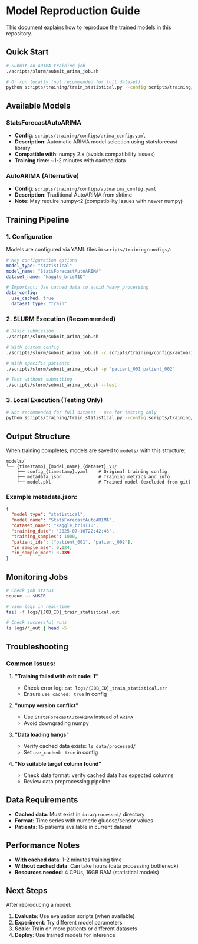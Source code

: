 # Model Reproduction Guide

This document explains how to reproduce the trained models in this repository.

## Quick Start

```bash
# Submit an ARIMA training job
./scripts/slurm/submit_arima_job.sh

# Or run locally (not recommended for full dataset)
python scripts/training/train_statistical.py --config scripts/training/configs/arima_config.yaml
```

## Available Models

### StatsForecastAutoARIMA
- **Config**: `scripts/training/configs/arima_config.yaml`
- **Description**: Automatic ARIMA model selection using statsforecast library
- **Compatible with**: numpy 2.x (avoids compatibility issues)
- **Training time**: ~1-2 minutes with cached data

### AutoARIMA (Alternative)
- **Config**: `scripts/training/configs/autoarima_config.yaml`  
- **Description**: Traditional AutoARIMA from sktime
- **Note**: May require numpy<2 (compatibility issues with newer numpy)

## Training Pipeline

### 1. Configuration
Models are configured via YAML files in `scripts/training/configs/`:

```yaml
# Key configuration options
model_type: "statistical"
model_name: "StatsForecastAutoARIMA"
dataset_name: "kaggle_brisT1D"

# Important: Use cached data to avoid heavy processing
data_config:
  use_cached: true
  dataset_type: "train"
```

### 2. SLURM Execution (Recommended)
```bash
# Basic submission
./scripts/slurm/submit_arima_job.sh

# With custom config
./scripts/slurm/submit_arima_job.sh -c scripts/training/configs/autoarima_config.yaml

# With specific patients
./scripts/slurm/submit_arima_job.sh -p "patient_001 patient_002"

# Test without submitting
./scripts/slurm/submit_arima_job.sh --test
```

### 3. Local Execution (Testing Only)
```bash
# Not recommended for full dataset - use for testing only
python scripts/training/train_statistical.py --config scripts/training/configs/arima_config.yaml
```

## Output Structure

When training completes, models are saved to `models/` with this structure:
```
models/
└── {timestamp}_{model_name}_{dataset}_v1/
    ├── config_{timestamp}.yaml    # Original training config
    ├── metadata.json              # Training metrics and info
    └── model.pkl                  # Trained model (excluded from git)
```

### Example metadata.json:
```json
{
  "model_type": "statistical",
  "model_name": "StatsForecastAutoARIMA",
  "dataset_name": "kaggle_brisT1D", 
  "training_date": "2025-07-10T22:42:43",
  "training_samples": 1000,
  "patient_ids": ["patient_001", "patient_002"],
  "in_sample_mse": 0.124,
  "in_sample_mae": 0.089
}
```

## Monitoring Jobs

```bash
# Check job status
squeue -u $USER

# View logs in real-time
tail -f logs/{JOB_ID}_train_statistical.out

# Check successful runs
ls logs/*_out | head -5
```

## Troubleshooting

### Common Issues:

1. **"Training failed with exit code: 1"**
   - Check error log: `cat logs/{JOB_ID}_train_statistical.err`
   - Ensure `use_cached: true` in config

2. **"numpy version conflict"** 
   - Use `StatsForecastAutoARIMA` instead of `ARIMA`
   - Avoid downgrading numpy

3. **"Data loading hangs"**
   - Verify cached data exists: `ls data/processed/`
   - Set `use_cached: true` in config

4. **"No suitable target column found"**
   - Check data format: verify cached data has expected columns
   - Review data preprocessing pipeline

## Data Requirements

- **Cached data**: Must exist in `data/processed/` directory
- **Format**: Time series with numeric glucose/sensor values
- **Patients**: 15 patients available in current dataset

## Performance Notes

- **With cached data**: 1-2 minutes training time
- **Without cached data**: Can take hours (data processing bottleneck)
- **Resources needed**: 4 CPUs, 16GB RAM (statistical models)

## Next Steps

After reproducing a model:
1. **Evaluate**: Use evaluation scripts (when available)
2. **Experiment**: Try different model parameters
3. **Scale**: Train on more patients or different datasets
4. **Deploy**: Use trained models for inference
